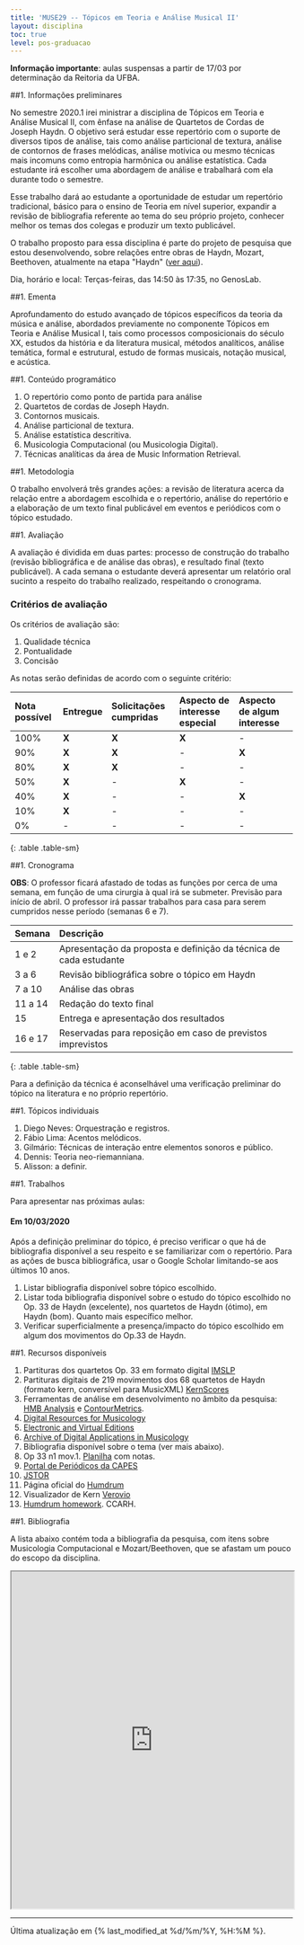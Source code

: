 ```yaml
---
title: 'MUSE29 -- Tópicos em Teoria e Análise Musical II'
layout: disciplina
toc: true
level: pos-graduacao
---
```


**Informação importante**: aulas suspensas a partir de 17/03 por
determinação da Reitoria da UFBA.

##1. Informações preliminares

No semestre 2020.1 irei ministrar a disciplina de Tópicos em Teoria e
Análise Musical II, com ênfase na análise de Quartetos de Cordas de Joseph
Haydn. O objetivo será estudar esse repertório com o suporte de diversos
tipos de análise, tais como análise particional de textura, análise de
contornos de frases melódicas, análise motívica ou mesmo técnicas mais
incomuns como entropia harmônica ou análise estatística. Cada estudante irá
escolher uma abordagem de análise e trabalhará com ela durante todo o
semestre.

Esse trabalho dará ao estudante a oportunidade de estudar um repertório
tradicional, básico para o ensino de Teoria em nível superior, expandir a
revisão de bibliografia referente ao tema do seu próprio projeto, conhecer
melhor os temas dos colegas e produzir um texto publicável.

O trabalho proposto para essa disciplina é parte do projeto de pesquisa que
estou desenvolvendo, sobre relações entre obras de Haydn, Mozart, Beethoven,
atualmente na etapa "Haydn"
([ver aqui](https://marcos.sampaio.me/pt-br/projetos/hmb-analysis/)).

Dia, horário e local: Terças-feiras, das 14:50 às 17:35, no GenosLab.

##1. Ementa

Aprofundamento do estudo avançado de tópicos específicos da teoria da
música e análise, abordados previamente no componente Tópicos em Teoria e
Análise Musical I, tais como processos composicionais do século XX, estudos
da história e da literatura musical, métodos analíticos, análise temática,
formal e estrutural, estudo de formas musicais, notação musical, e acústica.

##1. Conteúdo programático

1. O repertório como ponto de partida para análise
1. Quartetos de cordas de Joseph Haydn.
1. Contornos musicais.
1. Análise particional de textura.
1. Análise estatística descritiva.
1. Musicologia Computacional (ou Musicologia Digital).
1. Técnicas analíticas da área de Music Information Retrieval.

##1. Metodologia

O trabalho envolverá três grandes ações: a revisão de literatura acerca da
relação entre a abordagem escolhida e o repertório, análise do repertório e
a elaboração de um texto final publicável em eventos e periódicos com o
tópico estudado.

##1. Avaliação

A avaliação é dividida em duas partes: processo de construção do trabalho
(revisão bibliográfica e de análise das obras), e resultado final (texto
publicável). A cada semana o estudante deverá apresentar um relatório oral
sucinto a respeito do trabalho realizado, respeitando o cronograma.

### Critérios de avaliação

Os critérios de avaliação são:

1. Qualidade técnica
1. Pontualidade
1. Concisão

As notas serão definidas de acordo com o seguinte critério:

| Nota possível | Entregue | Solicitações cumpridas | Aspecto de interesse especial | Aspecto de algum interesse |
|:--------------|:---------|:-----------------------|:------------------------------|:---------------------------|
| 100%          | **X**    | **X**                  | **X**                         | -                          |
| 90%           | **X**    | **X**                  | -                             | **X**                      |
| 80%           | **X**    | **X**                  | -                             | -                          |
| 50%           | **X**    | -                      | **X**                         | -                          |
| 40%           | **X**    | -                      | -                             | **X**                      |
| 10%           | **X**    | -                      | -                             | -                          |
| 0%            | -        | -                      | -                             | -                          |
{: .table .table-sm}

##1. Cronograma

**OBS**: O professor ficará afastado de todas as funções por cerca de uma
semana, em função de uma cirurgia à qual irá se submeter. Previsão para
início de abril. O professor irá passar trabalhos para casa para serem
cumpridos nesse período (semanas 6 e 7).

| Semana  | Descrição                                                         |
|:--------|:------------------------------------------------------------------|
| 1 e 2   | Apresentação da proposta e definição da técnica de cada estudante |
| 3 a 6   | Revisão bibliográfica sobre o tópico em Haydn                     |
| 7 a 10  | Análise das obras                                                 |
| 11 a 14 | Redação do texto final                                            |
| 15      | Entrega e apresentação dos resultados                             |
| 16 e 17 | Reservadas para reposição em caso de previstos imprevistos        |
{: .table .table-sm}

Para a definição da técnica é aconselhável uma verificação preliminar do
tópico na literatura e no próprio repertório.

##1. Tópicos individuais

1. Diego Neves: Orquestração e registros.
1. Fábio Lima: Acentos melódicos.
1. Gilmário: Técnicas de interação entre elementos sonoros e público.
1. Dennis: Teoria neo-riemanniana.
1. Alisson: a definir.

##1. Trabalhos

Para apresentar nas próximas aulas:

#### Em 10/03/2020

Após a definição preliminar do tópico, é preciso verificar o que há de
bibliografia disponível a seu respeito e se familiarizar com o repertório.
Para as ações de busca bibliográfica, usar o Google Scholar limitando-se
aos últimos 10 anos.

1. Listar bibliografia disponível sobre tópico escolhido.
1. Listar toda bibliografia disponível sobre o estudo do tópico escolhido
no Op. 33 de Haydn (excelente), nos quartetos de Haydn (ótimo), em Haydn
(bom). Quanto mais específico melhor.
1. Verificar superficialmente a presença/impacto do tópico escolhido em
algum dos movimentos do Op.33 de Haydn.

##1. Recursos disponíveis

1. Partituras dos quartetos Op. 33 em formato digital
   [IMSLP](http://conquest.imslp.info/files/imglnks/usimg/0/01/IMSLP455448-PMLP12766-Op33_comb.pdf)
1. Partituras digitais de 219 movimentos dos 68 quartetos de Haydn (formato
   kern, conversível para MusicXML) [KernScores](http://kern.ccarh.org/)
1. Ferramentas de análise em desenvolvimento no âmbito da pesquisa:
   [HMB Analysis](https://hmb.sampaio.me) e
   [ContourMetrics](https://contour.sampaio.me).
1. [Digital Resources for Musicology](https://drm.ccarh.org/)
1. [Electronic and Virtual Editions](https://eve.ccarh.org/)
1. [Archive of Digital Applications in Musicology](https://adam.ccarh.org/)
1. Bibliografia disponível sobre o tema (ver mais abaixo).
1. Op 33 n1 mov.1. [Planilha](https://docs.google.com/spreadsheets/d/1ryw2e9lESy7bk44eytLxB-vtFRK9RGUfG3CDtjCf4BY/edit?usp=sharing) com notas.
1. [Portal de Periódicos da CAPES](https://www.periodicos.capes.gov.br/)
1. [JSTOR](https://www.jstor.org/)
1. Página oficial do [Humdrum](https://www.humdrum.org/)
1. Visualizador de Kern [Verovio](http://verovio.humdrum.org/)
1. [Humdrum homework](https://wiki.ccarh.org/wiki/Humdrum_homework). CCARH.

##1. Bibliografia

A lista abaixo contém toda a bibliografia da pesquisa, com itens sobre
Musicologia Computacional e Mozart/Beethoven, que se afastam um pouco do
escopo da disciplina.

<iframe width="100%" height="600px" src="https://bibbase.org/show?bib=https%3A%2F%2Fhmb.sampaio.me%2Fstatic%2Fbibliografia.bib"></iframe>

<hr>

Última atualização em {% last_modified_at %d/%m/%Y, %H:%M %}.
